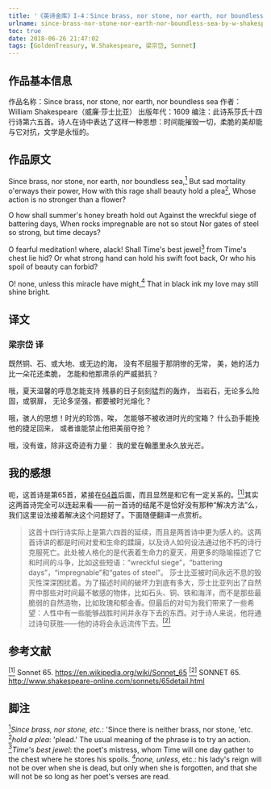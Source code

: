 ```yaml
---
title: '《英诗金库》I-4：Since brass, nor stone, nor earth, nor boundless sea, by W. Shakespeare'
urlname: since-brass-nor-stone-nor-earth-nor-boundless-sea-by-w-shakespeare
toc: true
date: 2018-06-26 21:47:02
tags: [GoldenTreasury, W.Shakespeare, 梁宗岱, Sonnet]
---
```


## 作品基本信息

作品名称：Since brass, nor stone, nor earth, nor boundless sea
作者：William Shakespeare（威廉·莎士比亚）
出版年代：1609
编注：此诗系莎氏十四行诗第六五首。诗人在诗中表达了这样一种思想：时间能摧毁一切，柔脆的美却能与它对抗，文学是永恒的。

## 作品原文

Since brass, nor stone, nor earth, nor boundless sea,<a href="#note1" id="note1ref"><sup>1</sup></a>
But sad mortality o'erways their power,
How with this rage shall beauty hold a plea<a href="#note2" id="note2ref"><sup>2</sup></a>,
Whose action is no stronger than a flower?

O how shall summer's honey breath hold out
Against the wreckful siege of battering days,
When rocks impregnable are not so stout
Nor gates of steel so strong, but time decays?

O fearful meditation! where, alack!
Shall Time's best jewel<a href="#note3" id="note3ref"><sup>3</sup></a> from Time's chest lie hid?
Or what strong hand can hold his swift foot back,
Or who his spoil of beauty can forbid?

O! none, unless this miracle have might,<a href="#note4" id="note4ref"><sup>4</sup></a>
That in black ink my love may still shine bright.


## 译文
### 梁宗岱 译

既然铜、石、或大地、或无边的海，
没有不屈服于那阴惨的无常，
美，她的活力比一朵花还柔脆，
怎能和他那肃杀的严威抵抗？

哦，夏天温馨的呼息怎能支持
残暴的日子刻刻猛烈的轰炸，
当岩石，无论多么险固，或钢扉，
无论多坚强，都要被时光熔化？

哦，骇人的思想！时光的珍饰，唉，
怎能够不被收进时光的宝箱？
什么劲手能挽他的捷足回来，
或者谁能禁止他把美丽夺抢？

哦，没有谁，除非这奇迹有力量：
我的爱在翰墨里永久放光芒。


## 我的感想

呃，这首诗是第65首，紧接在[64首](/post/when-i-have-seen-by-time-s-fell-hand-defaced-by-w-shakespeare)后面，而且显然是和它有一定关系的。<a href="#bib1" id="bib1ref"><sup>[1]</sup></a>其实这两首诗完全可以连起来看——前一首诗的结尾不是恰好没有那种“解决方法”么，我们这里设法接着解决这个问题好了。下面随便翻译一点赏析。

>这首十四行诗实际上是第六四首的延续，而且是两首诗中更为感人的。这两首诗讲的都是时间对爱和生命的蹂躏，以及诗人如何设法通过他不朽的诗行克服死亡。此处被人格化的是代表着生命力的夏天，用更多的隐喻描述了它和时间的斗争，比如这些短语：“wreckful siege”，“battering days”，“impregnable”和“gates of steel”。
莎士比亚被时间永远不息的毁灭性深深困扰着。为了描述时间的破坏力到底有多大，莎士比亚列出了自然界中那些对时间最不敏感的物体，比如石头、铜、铁和海洋，而不是那些最脆弱的自然造物，比如玫瑰和郁金香。但最后的对句为我们带来了一些希望：人性中有一些能够战胜时间并永存下去的东西。对于诗人来说，他将通过诗句获胜——他的诗将会永远流传下去。<a href="#bib2" id="bib2ref"><sup>[2]</sup></a>

## 参考文献
<a id="bib1" href="#bib1ref"><sup>[1]</sup></a> Sonnet 65. <https://en.wikipedia.org/wiki/Sonnet_65>
<a id="bib2" href="#bib2ref"><sup>[2]</sup></a> SONNET 65. <http://www.shakespeare-online.com/sonnets/65detail.html>

## 脚注
<a id="note1" href="#note1ref"><sup>1</sup></a>*Since brass, nor stone, etc.*: 'Since there is neither brass, nor stone, 'etc.
<a id="note2" href="#note2ref"><sup>2</sup></a>*hold a plea*: 'plead.' The usual meaning of the phrase is to try an action.
<a id="note3" href="#note3ref"><sup>3</sup></a>*Time's best jewel*: the poet's mistress, whom Time will one day gather to the chest where he stores his spoils.
<a id="note4" href="#note4ref"><sup>4</sup></a>*none, unless*, etc.: his lady's reign will not be over when she is dead, but only when she is forgotten, and that she will not be so long as her poet's verses are read.
